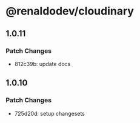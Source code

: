 # @renaldodev/cloudinary

## 1.0.11

### Patch Changes

- 812c39b: update docs

## 1.0.10

### Patch Changes

- 725d20d: setup changesets
